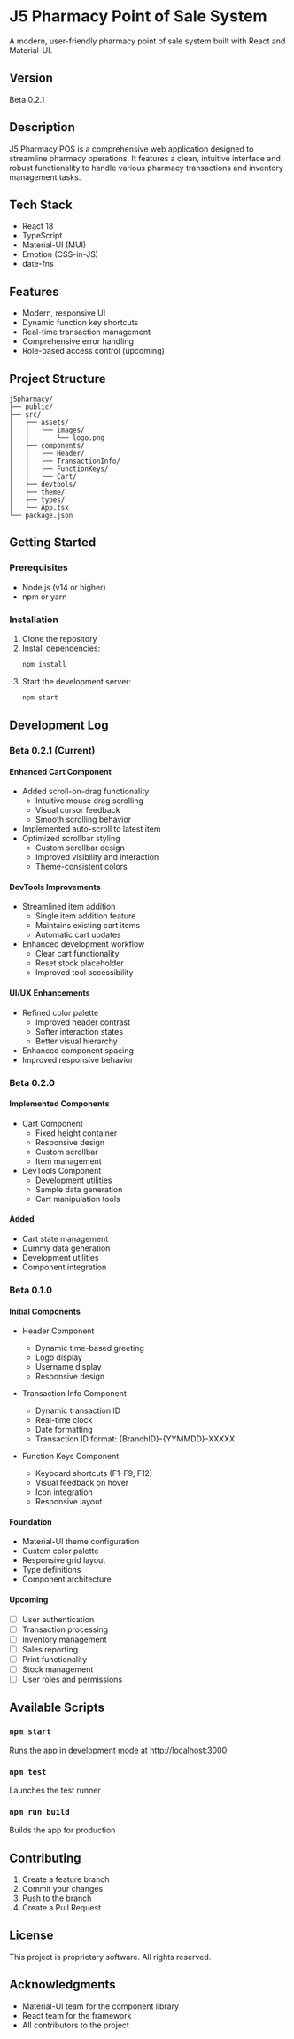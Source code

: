 # J5 Pharmacy Point of Sale System

A modern, user-friendly pharmacy point of sale system built with React and Material-UI.

## Version
Beta 0.2.1

## Description
J5 Pharmacy POS is a comprehensive web application designed to streamline pharmacy operations. It features a clean, intuitive interface and robust functionality to handle various pharmacy transactions and inventory management tasks.

## Tech Stack
- React 18
- TypeScript
- Material-UI (MUI)
- Emotion (CSS-in-JS)
- date-fns

## Features
- Modern, responsive UI
- Dynamic function key shortcuts
- Real-time transaction management
- Comprehensive error handling
- Role-based access control (upcoming)

## Project Structure
```
j5pharmacy/
├── public/
├── src/
│   ├── assets/
│   │   └── images/
│   │       └── logo.png
│   ├── components/
│   │   ├── Header/
│   │   ├── TransactionInfo/
│   │   ├── FunctionKeys/
│   │   └── Cart/
│   ├── devtools/
│   ├── theme/
│   ├── types/
│   └── App.tsx
└── package.json
```

## Getting Started

### Prerequisites
- Node.js (v14 or higher)
- npm or yarn

### Installation
1. Clone the repository
2. Install dependencies:
   ```bash
   npm install
   ```
3. Start the development server:
   ```bash
   npm start
   ```

## Development Log

### Beta 0.2.1 (Current)
#### Enhanced Cart Component
- Added scroll-on-drag functionality
  - Intuitive mouse drag scrolling
  - Visual cursor feedback
  - Smooth scrolling behavior
- Implemented auto-scroll to latest item
- Optimized scrollbar styling
  - Custom scrollbar design
  - Improved visibility and interaction
  - Theme-consistent colors

#### DevTools Improvements
- Streamlined item addition
  - Single item addition feature
  - Maintains existing cart items
  - Automatic cart updates
- Enhanced development workflow
  - Clear cart functionality
  - Reset stock placeholder
  - Improved tool accessibility

#### UI/UX Enhancements
- Refined color palette
  - Improved header contrast
  - Softer interaction states
  - Better visual hierarchy
- Enhanced component spacing
- Improved responsive behavior

### Beta 0.2.0
#### Implemented Components
- Cart Component
  - Fixed height container
  - Responsive design
  - Custom scrollbar
  - Item management
- DevTools Component
  - Development utilities
  - Sample data generation
  - Cart manipulation tools

#### Added
- Cart state management
- Dummy data generation
- Development utilities
- Component integration

### Beta 0.1.0
#### Initial Components
- Header Component
  - Dynamic time-based greeting
  - Logo display
  - Username display
  - Responsive design

- Transaction Info Component
  - Dynamic transaction ID
  - Real-time clock
  - Date formatting
  - Transaction ID format: {BranchID}-{YYMMDD}-XXXXX

- Function Keys Component
  - Keyboard shortcuts (F1-F9, F12)
  - Visual feedback on hover
  - Icon integration
  - Responsive layout

#### Foundation
- Material-UI theme configuration
- Custom color palette
- Responsive grid layout
- Type definitions
- Component architecture

#### Upcoming
- [ ] User authentication
- [ ] Transaction processing
- [ ] Inventory management
- [ ] Sales reporting
- [ ] Print functionality
- [ ] Stock management
- [ ] User roles and permissions

## Available Scripts

### `npm start`
Runs the app in development mode at [http://localhost:3000](http://localhost:3000)

### `npm test`
Launches the test runner

### `npm run build`
Builds the app for production

## Contributing
1. Create a feature branch
2. Commit your changes
3. Push to the branch
4. Create a Pull Request

## License
This project is proprietary software. All rights reserved.

## Acknowledgments
- Material-UI team for the component library
- React team for the framework
- All contributors to the project
